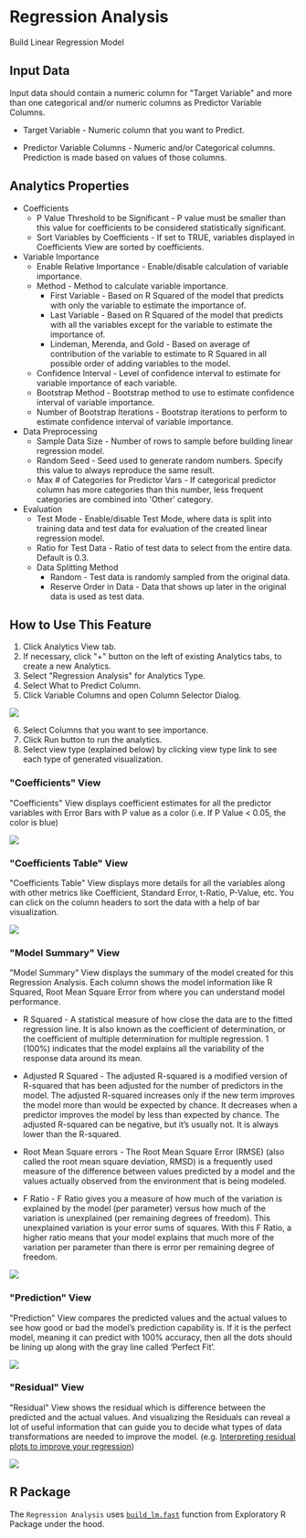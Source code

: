 # Regression Analysis

Build Linear Regression Model

## Input Data
Input data should contain a numeric column for "Target Variable" and more than one categorical and/or numeric columns as Predictor Variable Columns.

  * Target Variable - Numeric column that you want to Predict.
  
  * Predictor Variable Columns - Numeric and/or Categorical columns. Prediction is made based on values of those columns.

## Analytics Properties
  * Coefficients
    * P Value Threshold to be Significant - P value must be smaller than this value for coefficients to be considered statistically significant.
    * Sort Variables by Coefficients - If set to TRUE, variables displayed in Coefficients View are sorted by coefficients.
  * Variable Importance
    * Enable Relative Importance - Enable/disable calculation of variable importance. 
    * Method - Method to calculate variable importance.
      * First Variable - Based on R Squared of the model that predicts with only the variable to estimate the importance of.
      * Last Variable - Based on R Squared of the model that predicts with all the variables except for the variable to estimate the importance of.
      * Lindeman, Merenda, and Gold - Based on average of contribution of the variable to estimate to R Squared in all possible order of adding variables to the model.
    * Confidence Interval - Level of confidence interval to estimate for variable importance of each variable.
    * Bootstrap Method - Bootstrap method to use to estimate confidence interval of variable importance.
    * Number of Bootstrap Iterations - Bootstrap iterations to perform to estimate confidence interval of variable importance.
  * Data Preprocessing
    * Sample Data Size - Number of rows to sample before building linear regression model.
    * Random Seed - Seed used to generate random numbers. Specify this value to always reproduce the same result.
    * Max # of Categories for Predictor Vars - If categorical predictor column has more categories than this number, less frequent categories are combined into 'Other' category.
  * Evaluation
    * Test Mode - Enable/disable Test Mode, where data is split into training data and test data for evaluation of the created linear regression model.
    * Ratio for Test Data - Ratio of test data to select from the entire data. Default is 0.3.
    * Data Splitting Method
      * Random - Test data is randomly sampled from the original data.
      * Reserve Order in Data - Data that shows up later in the original data is used as test data.

## How to Use This Feature
1. Click Analytics View tab.
2. If necessary, click "+" button on the left of existing Analytics tabs, to create a new Analytics.
3. Select "Regression Analysis" for Analytics Type.
4. Select What to Predict Column.
5. Click Variable Columns and open Column Selector Dialog.

![](images/var_importance_column_select.png)

6. Select Columns that you want to see importance.
7. Click Run button to run the analytics.
8. Select view type (explained below) by clicking view type link to see each type of generated visualization.

### "Coefficients" View
"Coefficients" View displays coefficient estimates for all the predictor variables with Error Bars with P value as a color (i.e. If P Value < 0.05, the color is blue) 

![](images/regression_coeff.png)

### "Coefficients Table" View
"Coefficients Table" View displays more details for all the variables along with other metrics like Coefficient, Standard Error, t-Ratio, P-Value, etc. You can click on the column headers to sort the data with a help of bar visualization.

![](images/regression_coeff_table.png)

### "Model Summary" View
"Model Summary" View displays the summary of the model created for this Regression Analysis. Each column shows the model information like R Squared, Root Mean Square Error from where you can understand model performance.


- R Squared - A statistical measure of how close the data are to the fitted regression line. It is also known as the coefficient of determination, or the coefficient of multiple determination for multiple regression. 1 (100%) indicates that the model explains all the variability of the response data around its mean.

- Adjusted R Squared - The adjusted R-squared is a modified version of R-squared that has been adjusted for the number of predictors in the model. The adjusted R-squared increases only if the new term improves the model more than would be expected by chance. It decreases when a predictor improves the model by less than expected by chance. The adjusted R-squared can be negative, but it’s usually not.  It is always lower than the R-squared.

- Root Mean Square errors - The Root Mean Square Error (RMSE) (also called the root mean square deviation, RMSD) is a frequently used measure of the difference between values predicted by a model and the values actually observed from the environment that is being modeled.

- F Ratio - F Ratio gives you a measure of how much of the variation is explained by the model (per parameter) versus how much of the variation is unexplained (per remaining degrees of freedom). This unexplained variation is your error sums of squares. With this F Ratio, a higher ratio means that your model explains that much more of the variation per parameter than there is error per remaining degree of freedom.


![](images/regression_model_summary.png)


### "Prediction" View
"Prediction" View compares the predicted values and the actual values to see how good or bad the model’s prediction capability is. If it is the perfect model, meaning it can predict with 100% accuracy, then all the dots should be lining up along with the gray line called ‘Perfect Fit’.

![](images/regression_prediction.png)

### "Residual" View
"Residual" View shows the residual which is difference between the predicted and the actual values. And visualizing the Residuals can reveal a lot of useful information that can guide you to decide what types of data transformations are needed to improve the model. (e.g. [Interpreting residual plots to improve your regression](http://docs.statwing.com/interpreting-residual-plots-to-improve-your-regression/))

![](images/regression_residual.png)


## R Package

The `Regression Analysis` uses [`build_lm.fast`](https://github.com/exploratory-io/exploratory_func/blob/master/R/build_lm.R) function from Exploratory R Package under the hood.
